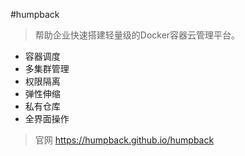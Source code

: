 #humpback

> 帮助企业快速搭建轻量级的Docker容器云管理平台。
  
- 容器调度
- 多集群管理
- 权限隔离
- 弹性伸缩
- 私有仓库
- 全界面操作
  
> 官网 https://humpback.github.io/humpback